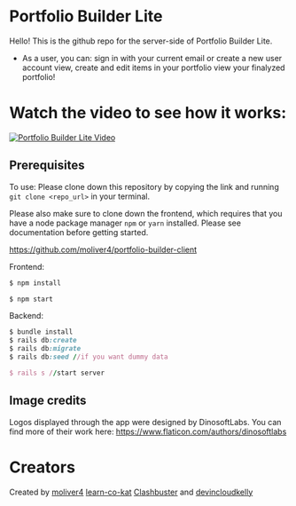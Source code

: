 # Portfolio Builder Lite

Hello! This is the github repo for the server-side of Portfolio Builder Lite.

* As a user, you can:
    sign in with your current email or create a new user account
    view, create and edit items in your portfolio
    view your finalyzed portfolio!

# Watch the video to see how it works:
[![Portfolio Builder Lite Video](http://img.youtube.com/vi/LLfgOdKEudE/0.jpg)](http://www.youtube.com/watch?v=LLfgOdKEudE "Portfolio Builder Lite")


## Prerequisites ## 

To use: Please clone down this repository by copying the link and running ```git clone <repo_url>``` in your terminal. 

Please also make sure to clone down the frontend, which requires that you have a node package manager ```npm``` or ```yarn``` installed. Please see documentation before getting started. 

https://github.com/moliver4/portfolio-builder-client

Frontend:
```javascript
$ npm install

$ npm start
```

Backend:
```ruby
$ bundle install
$ rails db:create
$ rails db:migrate
$ rails db:seed //if you want dummy data

$ rails s //start server 

```

## Image credits ## 

Logos displayed through the app were designed by DinosoftLabs. You can find more of their work here: https://www.flaticon.com/authors/dinosoftlabs

# Creators

Created by [moliver4](http://github.com/moliver) [learn-co-kat](http://github.com/learn-co-kat) [Clashbuster](http://github.com/Clashbuster) and [devincloudkelly](http://github.com/devincloudkelly)
